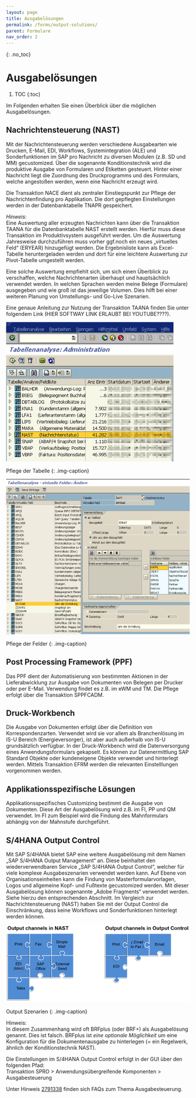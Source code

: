 ```yaml
---
layout: page
title: Ausgabelösungen
permalink: /forms/output-solutions/
parent: Formulare
nav_order: 2
---
```


{: .no_toc}
# Ausgabelösungen

1. TOC
{:toc}


Im Folgenden erhalten Sie einen Überblick über die möglichen Ausgabelösungen.

## Nachrichtensteuerung (NAST)  
Mit der Nachrichtensteuerung werden verschiedene Ausgabearten wie Drucken, E-Mail, EDI, Workflows, Systemintegration (ALE) und Sonderfunktionen im SAP pro Nachricht zu diversen Modulen (z.B. SD und MM) gecustomized. Über die sogenannte Konditionstechnik wird die produktive Ausgabe von Formularen und Etiketten gesteuert. Hinter einer Nachricht liegt die Zuordnung des Druckprogramms und des Formulars, welche angestoßen werden, wenn eine Nachricht erzeugt wird.  

Die Transaktion NACE dient als zentraler Einstiegspunkt zur Pflege der Nachrichtenfindung pro Applikation. Die dort gepflegten Einstellungen werden in der Datenbanktabelle TNAPR gespeichert.  
    
_Hinweis:_  
Eine Auswertung aller erzeugten Nachrichten kann über die Transaktion TAANA für die Datenbanktabelle NAST erstellt werden. Hierfür muss diese Transaktion im Produktivsystem ausgeführt werden. Um die Auswertung Jahresweise durchzuführen muss vorher ggf.noch ein neues „virtuelles Feld“ (ERYEAR) hinzugefügt werden. Die Ergebnisliste kann als Excel-Tabelle heruntergeladen werden und dort für eine leichtere Auswertung zur Pivot-Tabelle umgestellt werden.

Eine solche Auswertung empfiehlt sich, um sich einen Überblick zu verschaffen, welche Nachrichtenarten überhaupt und hauptsächlich verwendet werden. In welchen Sprachen werden meine Belege (Formulare) ausgegeben und wie groß ist das jeweilige Volumen. Dies hilft bei einer weiteren Planung von Umstellungs- und Go-Live Szenarien.  

Eine genaue Anleitung zur Nutzung der Transaktion TAANA finden Sie unter folgendem Link (HIER SOFTWAY LINK ERLAUBT BEI YOUTUBE????).

![Pflege der Tabelle](./img/image-09.png)

Pflege der Tabelle
{: .img-caption}

![Pflege der Felder](./img/image-10.png)

Pflege der Felder
{: .img-caption}

## Post Processing Framework (PPF)

Das PPF dient der Automatisierung von bestimmten Aktionen in der Lieferabwicklung zur Ausgabe von Dokumenten von Belegen per Drucker oder per E-Mail. Verwendung findet es z.B. im eWM und TM. Die Pflege erfolgt über die Transaktion SPPFCADM.  

## Druck-Workbench

Die Ausgabe von Dokumenten erfolgt über die Definition von Korrespondenzarten. Verwendet wird sie vor allem als Branchenlösung im IS-U Bereich (Energieversorger), ist aber auch außerhalb von IS-U grundsätzlich verfügbar. In der Druck-Workbench wird die Datenversorgung eines Anwendungsformulars gekapselt. Es können zur Datenermittlung SAP Standard Objekte oder kundeneigene Objekte verwendet und hinterlegt werden. Mittels Transaktion EFRM werden die relevanten Einstelllungen vorgenommen werden.  

## Applikationsspezifische Lösungen

Applikationsspezifisches Customizing bestimmt die Ausgabe von Dokumenten. Diese Art der Ausgabelösung wird z.B. im FI, PP und QM verwendet. Im FI zum Beispiel wird die Findung des Mahnformulars abhängig von der Mahnstufe durchgeführt.  

## S/4HANA Output Control  

Mit SAP S/4HANA bietet SAP eine weitere Ausgabelösung mit dem Namen „SAP S/4HANA Output Management“ an. Diese beinhaltet den wiederverwendbaren Service „SAP S/4HANA Output Control“, welcher für viele komplexe Ausgabeszenarien verwendet werden kann. Auf Ebene von Organisationseinheiten kann die Findung von Masterformularvorlagen, Logos und allgemeine Kopf- und Fußtexte gecustomized werden. Mit dieser Ausgabelösung können sogenannte „Adobe Fragments“ verwendet werden. Siehe hierzu den entsprechenden Abschnitt. Im Vergleich zur Nachrichtensteuerung (NAST) haben Sie mit der Output Control die Einschränkung, dass keine Workflows und Sonderfunktionen hinterlegt werden können.  

![Output Szenarien](./img/image-11.png)

Output Szenarien
{: .img-caption}

Hinweis:  
In diesem Zusammenhang wird oft BRFplus (oder BRF+) als Ausgabelösung genannt. Dies ist falsch. BRFplus ist _eine optionale Möglichkeit_ um eine Konfiguration für die Dokumentenausgabe zu hinterlegen (= ein Regelwerk, ähnlich der Konditionstechnik NAST).  

Die Einstellungen im S/4HANA Output Control erfolgt in der GUI über den folgenden Pfad:  
Transaktion SPRO > Anwendungsübergreifende Komponenten > Ausgabesteuerung  

Unter Hinweis [2791338](https://me.sap.com/notes/2791338/E) finden sich FAQs zum Thema Ausgabesteuerung.